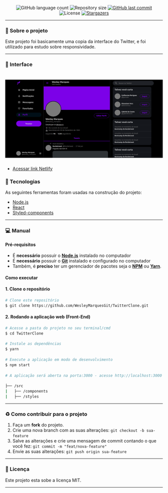 <p align="center">
  <img alt="GitHub language count" src="https://img.shields.io/github/languages/count/WesleyMarquesGit/TwitterClone?color=%2304D361">

  <img alt="Repository size" src="https://img.shields.io/github/repo-size/WesleyMarquesGit/TwitterClone">
  
  <a href="https://github.com/WesleyMarquesGit/TwitterClone/commits/master">
    <img alt="GitHub last commit" src="https://img.shields.io/github/last-commit/WesleyMarquesGit/TwitterClone">
  </a>

  <img alt="License" src="https://img.shields.io/badge/license-MIT-brightgreen">
   <a href="https://github.com/WesleyMarquesGit/TwitterClone/stargazers">
    <img alt="Stargazers" src="https://img.shields.io/github/stars/WesleyMarquesGit/TwitterClone?style=social">
  </a>
</p>

---

### :rocket: Sobre o projeto

Este projeto foi basicamente uma copia da interface do Twitter, e foi utilizado para estudo sobre responsividade.

---

### 🎨 Interface

<h1 align="center">
  <img alt="interface" title="interface" src="assets/layout.png" width='800px'>
</h1>

- [Acessar link Netlify][twitterclone]

### :space_invader: Tecnologias

As seguintes ferramentas foram usadas na construção do projeto:

- [Node.js][nodejs]
- [React][reactjs]
- [Styled-components][styledcomponents]

---

### :computer: Manual

#### Pré-requisitos

- É **necessário** possuir o **[Node.js][nodejs]** instalado no computador
- É **necessário** possuir o **[Git][git]** instalado e configurado no computador
- Também, é **preciso** ter um gerenciador de pacotes seja o **[NPM][npm]** ou **[Yarn][yarn]**.

#### Como executar

#### 1. Clone o repositório

```bash
# Clone este repositório
$ git clone https://github.com/WesleyMarquesGit/TwitterClone.git
```

#### 2. Rodando a aplicação web (Front-End)

```bash
# Acesse a pasta do projeto no seu terminal/cmd
$ cd TwitterClone

# Instale as dependências
$ yarn

# Execute a aplicação em modo de desenvolvimento
$ npm start

# A aplicação será aberta na porta:3000 - acesse http://localhost:3000

├── /src
|   ├── /components
|   ├── /styles

```

---

### :recycle: Como contribuir para o projeto

1. Faça um **fork** do projeto.
2. Crie uma nova branch com as suas alterações: `git checkout -b sua-feature`
3. Salve as alterações e crie uma mensagem de commit contando o que você fez: `git commit -m "feat/nova-feature"`
4. Envie as suas alterações: `git push origin sua-feature`

---

### :page_with_curl: Licença

Este projeto esta sobe a licença MIT.

---

[yarn]: https://yarnpkg.com/
[npm]: https://www.npmjs.com/
[nodejs]: https://nodejs.org/
[koajs]: https://koajs.com/
[knex]: http://knexjs.org/#Installation-node
[reactjs]: https://reactjs.org
[styledcomponents]: https://styled-components.com/docs/basics
[git]: https://git-scm.com/
[postgres]: https://www.postgresql.org/
[license]: https://opensource.org/licenses/MIT
[twitterclone]: https://wes-twitter-clone.netlify.app/

